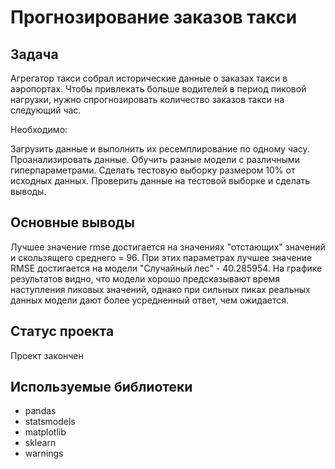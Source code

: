 # Прогнозирование заказов такси
## Задача
Агрегатор такси собрал исторические данные о заказах такси в аэропортах. Чтобы привлекать больше водителей в период пиковой нагрузки, нужно спрогнозировать количество заказов такси на следующий час.

Необходимо:

Загрузить данные и выполнить их ресемплирование по одному часу.
Проанализировать данные.
Обучить разные модели с различными гиперпараметрами. Сделать тестовую выборку размером 10% от исходных данных.
Проверить данные на тестовой выборке и сделать выводы.

## Основные выводы

Лучшее значение rmse достигается на значениях "отстающих" значений и скользящего среднего = 96. При этих параметрах лучшее значение RMSE достигается на модели "Случайный лес" - 40.285954. На графике результатов видно, что модели хорошо предсказывают время наступления пиковых значений, однако при сильных пиках реальных данных модели дают более усредненный ответ, чем ожидается.

## Статус проекта
Проект закончен

## Используемые библиотеки
- pandas
- statsmodels
- matplotlib
- sklearn
- warnings
